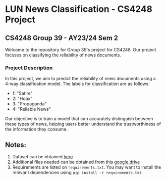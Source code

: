 # LUN News Classification - CS4248 Project
## CS4248 Group 39 - AY23/24 Sem 2

Welcome to the repository for Group 39's project for CS4248. Our project focuses on classifying the reliability of news documents.

### Project Description

In this project, we aim to predict the reliability of news documents using a 4-way classification model. The labels for classification are as follows:
- 1: "Satire"
- 2: "Hoax"
- 3: "Propaganda"
- 4: "Reliable News"

Our objective is to train a model that can accurately distinguish between these types of news, helping users better understand the trustworthiness of the information they consume.


## Notes:
1. Dataset can be obtained [here](https://github.com/BUPT-GAMMA/CompareNet_FakeNewsDetection/releases/tag/dataset)
2. Additional files needed can be obtained from this [google drive](https://drive.google.com/drive/folders/1THNgTSNR8fQE15dweoU8s--yo00PvO_1)
3. Requirements are listed on `requirements.txt`. You may want to install the relevant dependencies using `pip install -r requirements.txt`